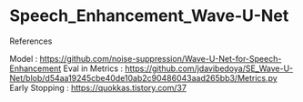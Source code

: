 # Speech_Enhancement_Wave-U-Net

References

Model : https://github.com/noise-suppression/Wave-U-Net-for-Speech-Enhancement
Eval in Metrics : https://github.com/jdavibedoya/SE_Wave-U-Net/blob/d54aa19245cbe40de10ab2c90486043aad265bb3/Metrics.py
Early Stopping : https://quokkas.tistory.com/37
